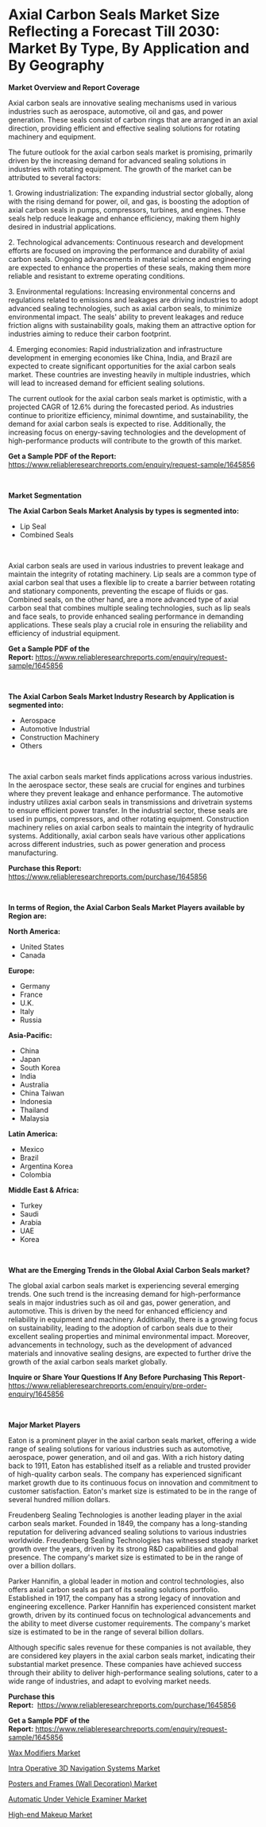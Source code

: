 <p><h1>Axial Carbon Seals Market Size Reflecting a Forecast Till 2030: Market By Type, By Application and By Geography</h1></p><p><strong>Market Overview and Report Coverage</strong></p>
<p><p>Axial carbon seals are innovative sealing mechanisms used in various industries such as aerospace, automotive, oil and gas, and power generation. These seals consist of carbon rings that are arranged in an axial direction, providing efficient and effective sealing solutions for rotating machinery and equipment.</p><p>The future outlook for the axial carbon seals market is promising, primarily driven by the increasing demand for advanced sealing solutions in industries with rotating equipment. The growth of the market can be attributed to several factors:</p><p>1. Growing industrialization: The expanding industrial sector globally, along with the rising demand for power, oil, and gas, is boosting the adoption of axial carbon seals in pumps, compressors, turbines, and engines. These seals help reduce leakage and enhance efficiency, making them highly desired in industrial applications.</p><p>2. Technological advancements: Continuous research and development efforts are focused on improving the performance and durability of axial carbon seals. Ongoing advancements in material science and engineering are expected to enhance the properties of these seals, making them more reliable and resistant to extreme operating conditions.</p><p>3. Environmental regulations: Increasing environmental concerns and regulations related to emissions and leakages are driving industries to adopt advanced sealing technologies, such as axial carbon seals, to minimize environmental impact. The seals' ability to prevent leakages and reduce friction aligns with sustainability goals, making them an attractive option for industries aiming to reduce their carbon footprint.</p><p>4. Emerging economies: Rapid industrialization and infrastructure development in emerging economies like China, India, and Brazil are expected to create significant opportunities for the axial carbon seals market. These countries are investing heavily in multiple industries, which will lead to increased demand for efficient sealing solutions.</p><p>The current outlook for the axial carbon seals market is optimistic, with a projected CAGR of 12.6% during the forecasted period. As industries continue to prioritize efficiency, minimal downtime, and sustainability, the demand for axial carbon seals is expected to rise. Additionally, the increasing focus on energy-saving technologies and the development of high-performance products will contribute to the growth of this market.</p></p>
<p><strong>Get a Sample PDF of the Report:</strong> <a href="https://www.reliableresearchreports.com/enquiry/request-sample/1645856">https://www.reliableresearchreports.com/enquiry/request-sample/1645856</a></p>
<p>&nbsp;</p>
<p><strong>Market Segmentation</strong></p>
<p><strong>The Axial Carbon Seals Market Analysis by types is segmented into:</strong></p>
<p><ul><li>Lip Seal</li><li>Combined Seals</li></ul></p>
<p>&nbsp;</p>
<p><p>Axial carbon seals are used in various industries to prevent leakage and maintain the integrity of rotating machinery. Lip seals are a common type of axial carbon seal that uses a flexible lip to create a barrier between rotating and stationary components, preventing the escape of fluids or gas. Combined seals, on the other hand, are a more advanced type of axial carbon seal that combines multiple sealing technologies, such as lip seals and face seals, to provide enhanced sealing performance in demanding applications. These seals play a crucial role in ensuring the reliability and efficiency of industrial equipment.</p></p>
<p><strong>Get a Sample PDF of the Report:</strong>&nbsp;<a href="https://www.reliableresearchreports.com/enquiry/request-sample/1645856">https://www.reliableresearchreports.com/enquiry/request-sample/1645856</a></p>
<p>&nbsp;</p>
<p><strong>The Axial Carbon Seals Market Industry Research by Application is segmented into:</strong></p>
<p><ul><li>Aerospace</li><li>Automotive Industrial</li><li>Construction Machinery</li><li>Others</li></ul></p>
<p>&nbsp;</p>
<p><p>The axial carbon seals market finds applications across various industries. In the aerospace sector, these seals are crucial for engines and turbines where they prevent leakage and enhance performance. The automotive industry utilizes axial carbon seals in transmissions and drivetrain systems to ensure efficient power transfer. In the industrial sector, these seals are used in pumps, compressors, and other rotating equipment. Construction machinery relies on axial carbon seals to maintain the integrity of hydraulic systems. Additionally, axial carbon seals have various other applications across different industries, such as power generation and process manufacturing.</p></p>
<p><strong>Purchase this Report:</strong>&nbsp; <a href="https://www.reliableresearchreports.com/purchase/1645856">https://www.reliableresearchreports.com/purchase/1645856</a></p>
<p>&nbsp;</p>
<p><strong>In terms of Region, the Axial Carbon Seals Market Players available by Region are:</strong></p>
<p>
    <p> <strong> North America: </strong>
        <ul>
            <li>United States</li>
            <li>Canada</li>
        </ul>
        </p> 
    <p> <strong> Europe: </strong>
        <ul>
            <li>Germany</li>
            <li>France</li>
            <li>U.K.</li>
            <li>Italy</li>
            <li>Russia</li>
        </ul>
        </p> 
    <p> <strong> Asia-Pacific: </strong>
        <ul>
            <li>China</li>
            <li>Japan</li>
            <li>South Korea</li>
            <li>India</li>
            <li>Australia</li>
            <li>China Taiwan</li>
            <li>Indonesia</li>
            <li>Thailand</li>
            <li>Malaysia</li>
        </ul>
        </p> 
    <p> <strong> Latin America: </strong>
        <ul>
            <li>Mexico</li>
            <li>Brazil</li>
            <li>Argentina Korea</li>
            <li>Colombia</li>
        </ul>
        </p> 
    <p> <strong> Middle East & Africa: </strong>
        <ul>
            <li>Turkey</li>
            <li>Saudi</li>
            <li>Arabia</li>
            <li>UAE</li>
            <li>Korea</li>
        </ul>
    </p>
    </p>
<p>&nbsp;</p>
<p><strong>What are the Emerging Trends in the Global Axial Carbon Seals market?</strong></p>
<p><p>The global axial carbon seals market is experiencing several emerging trends. One such trend is the increasing demand for high-performance seals in major industries such as oil and gas, power generation, and automotive. This is driven by the need for enhanced efficiency and reliability in equipment and machinery. Additionally, there is a growing focus on sustainability, leading to the adoption of carbon seals due to their excellent sealing properties and minimal environmental impact. Moreover, advancements in technology, such as the development of advanced materials and innovative sealing designs, are expected to further drive the growth of the axial carbon seals market globally.</p></p>
<p><strong>Inquire or Share Your Questions If Any Before Purchasing This Report</strong>- <a href="https://www.reliableresearchreports.com/enquiry/pre-order-enquiry/1645856">https://www.reliableresearchreports.com/enquiry/pre-order-enquiry/1645856</a></p>
<p>&nbsp;</p>
<p><strong>Major Market Players</strong></p>
<p><p>Eaton is a prominent player in the axial carbon seals market, offering a wide range of sealing solutions for various industries such as automotive, aerospace, power generation, and oil and gas. With a rich history dating back to 1911, Eaton has established itself as a reliable and trusted provider of high-quality carbon seals. The company has experienced significant market growth due to its continuous focus on innovation and commitment to customer satisfaction. Eaton's market size is estimated to be in the range of several hundred million dollars.</p><p>Freudenberg Sealing Technologies is another leading player in the axial carbon seals market. Founded in 1849, the company has a long-standing reputation for delivering advanced sealing solutions to various industries worldwide. Freudenberg Sealing Technologies has witnessed steady market growth over the years, driven by its strong R&D capabilities and global presence. The company's market size is estimated to be in the range of over a billion dollars. </p><p>Parker Hannifin, a global leader in motion and control technologies, also offers axial carbon seals as part of its sealing solutions portfolio. Established in 1917, the company has a strong legacy of innovation and engineering excellence. Parker Hannifin has experienced consistent market growth, driven by its continued focus on technological advancements and the ability to meet diverse customer requirements. The company's market size is estimated to be in the range of several billion dollars. </p><p>Although specific sales revenue for these companies is not available, they are considered key players in the axial carbon seals market, indicating their substantial market presence. These companies have achieved success through their ability to deliver high-performance sealing solutions, cater to a wide range of industries, and adapt to evolving market needs.</p></p>
<p><strong>Purchase this Report:</strong>&nbsp;&nbsp;<a href="https://www.reliableresearchreports.com/purchase/1645856">https://www.reliableresearchreports.com/purchase/1645856</a></p>
<p></p>
<p><strong>Get a Sample PDF of the Report:</strong>&nbsp;<a href="https://www.reliableresearchreports.com/enquiry/request-sample/1645856">https://www.reliableresearchreports.com/enquiry/request-sample/1645856</a></p>
<p><p><a href="https://medium.com/@akshatreportprime/wax-modifiers-market-size-cagr-trends-2024-2030-47be5c3cf76d">Wax Modifiers Market</a></p><p><a href="https://medium.com/@markuspagac/intra-operative-3d-navigation-systems-market-analysis-and-sze-forecasted-for-period-from-2023-to-1cca248ae598">Intra Operative 3D Navigation Systems Market</a></p><p><a href="https://www.linkedin.com/pulse/posters-frames-wall-decoration-market-size-growth-forecast-dnz4f/">Posters and Frames (Wall Decoration) Market</a></p><p><a href="https://github.com/dzharov81/Market-Research-Report-List-1/blob/main/automatic-under-vehicle-examiner-market.md">Automatic Under Vehicle Examiner Market</a></p><p><a href="https://www.linkedin.com/pulse/high-end-makeup-market-insights-players-forecast-till-2030-markease-s9xdf/">High-end Makeup Market</a></p></p>